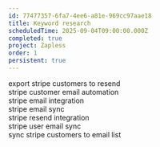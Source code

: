 ```yaml
---
id: 77477357-6fa7-4ee6-a81e-969cc97aae18
title: Keyword research
scheduledTime: 2025-09-04T09:00:00.000Z
completed: true
project: Zapless
order: 1
persistent: true
---
```


export stripe customers to resend																
stripe customer email automation																	
stripe email integration					
stripe email sync														
stripe resend integration															
stripe user email sync																			
sync stripe customers to email list